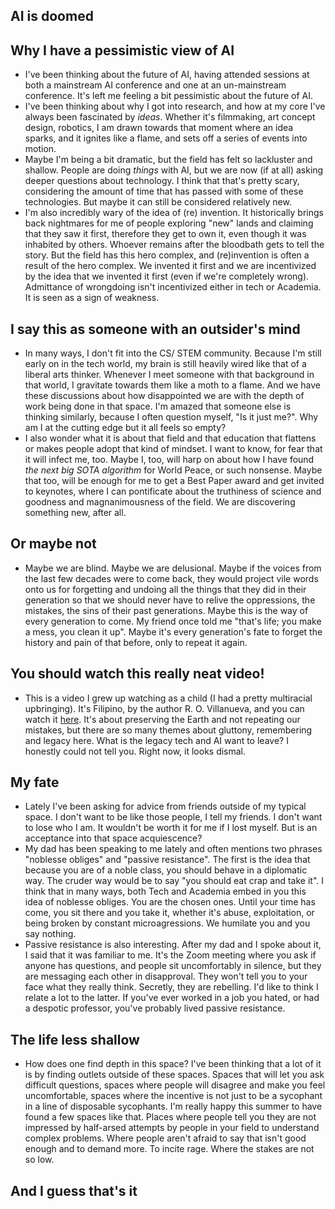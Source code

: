 ## AI is doomed

## Why I have a pessimistic view of AI
- I've been thinking about the future of AI, having attended sessions at both a mainstream AI conference and one at an un-mainstream conference.
  It's left me feeling a bit pessimistic about the future of AI. 
- I've been thinking about why I got into research, and how at my core I've always been fascinated by *ideas*. Whether it's filmmaking, art
  concept design, robotics, I am drawn towards that moment where an idea sparks, and it ignites like a flame, and sets off a series of events into motion.
- Maybe I'm being a bit dramatic, but the field has felt so lackluster and shallow. People are doing *things* with AI, but we are now (if at all) asking
  deeper questions about technology. I think that that's pretty scary, considering the amount of time that has passed with some of these technologies.
  But maybe it can still be considered relatively new. 
- I'm also incredibly wary of the idea of (re) invention. It historically brings back nightmares for me of people exploring "new" lands and claiming that
  they saw it first, therefore they get to own it, even though it was inhabited by others. Whoever remains after the bloodbath gets to tell the story.
  But the field has this hero complex, and (re)invention is often
  a result of the hero complex. We invented it first and we are incentivized by the idea that we invented it first (even if we're completely wrong). 
  Admittance of wrongdoing isn't incentivized either in tech or Academia. It is seen as a sign of weakness.
 
 
## I say this as someone with an outsider's mind
- In many ways, I don't fit into the CS/ STEM community. Because I'm still early on in the tech world, my brain is still heavily wired like that of a 
  liberal arts thinker. Whenever I meet someone with that background in that world, I gravitate towards them like a moth to a flame. And we have these
  discussions about how disappointed we are with the depth of work being done in that space. I'm amazed that someone else is thinking similarly, because
  I often question myself, "Is it just me?". Why am I at the cutting edge but it all feels so empty?
- I also wonder what it is about that field and that education that flattens or makes people adopt that kind of mindset. I want to know, for fear that
  it will infect me, too. Maybe I, too, will harp on about how I have found *the next big SOTA algorithm* for World Peace, or such nonsense. Maybe that
  too, will be enough for me to get a Best Paper award and get invited to keynotes, where I can pontificate about the truthiness of science and goodness
  and magnanimousness of the field. We are discovering something new, after all.
  
  
## Or maybe not
- Maybe we are blind. Maybe we are delusional. Maybe if the voices from the last few decades were to come back, they would project vile words onto us 
  for forgetting and undoing all the things that they did in their generation so that we should never have to relive the oppressions, the mistakes, 
  the sins of their past generations. Maybe this is the way of every generation to come. My friend once told me "that's life; you make a mess, you
  clean it up". Maybe it's every generation's fate to forget the history and pain of that before, only to repeat it again.
  
## You should watch this really neat video!
- This is a video I grew up watching as a child (I had a pretty multiracial upbringing). It's Filipino, by the author R. O. Villanueva, and you can watch it [here](https://www.unmultimedia.org/avlibrary/asset/1956/1956116/). It's about preserving the Earth and not repeating our mistakes,
but there are so many themes about gluttony, remembering and legacy here. What is the legacy tech and AI want to leave? I honestly
could not tell you. Right now, it looks dismal. 

  
## My fate
- Lately I've been asking for advice from friends outside of my typical space. I don't want to be like those people, I tell my friends. I don't want
  to lose who I am. It wouldn't be worth it for me if I lost myself. But is an acceptance into that space acquiescence? 
- My dad has been speaking to me lately and often mentions two phrases "noblesse obliges" and "passive resistance". The first is the idea that because
  you are of a noble class, you should behave in a diplomatic way. The cruder way would be to say "you should eat crap and take it". I think that in 
  many ways, both Tech and Academia embed in you this idea of noblesse obliges. You are the chosen ones. Until your time has come, you sit there and
  you take it, whether it's abuse, exploitation, or being broken by constant microagressions. We humilate you and you say nothing. 
- Passive resistance is also interesting. After my dad and I spoke about it, I said that it was familiar to me. It's the Zoom meeting where you ask
  if anyone has questions, and people sit uncomfortably in silence, but they are messaging each other in disapproval. They won't tell you to your face
  what they really think. Secretly, they are rebelling. I'd like to think I relate a lot to the latter. If you've ever worked in a job you hated,
  or had a despotic professor, you've probably lived passive resistance. 
  
## The life less shallow
- How does one find depth in this space? I've been thinking that a lot of it is by finding outlets outside of these spaces. Spaces that will let you
  ask difficult questions, spaces where people will disagree and make you feel uncomfortable, spaces where the incentive is not just to be a sycophant
  in a line of disposable sycophants. I'm really happy this summer to have found a few spaces like that. Places where people tell you they are not 
  impressed by half-arsed attempts by people in your field to understand complex problems. Where people aren't afraid to say that isn't good enough
  and to demand more. To incite rage. Where the stakes are not so low. 
  
## And I guess that's it
